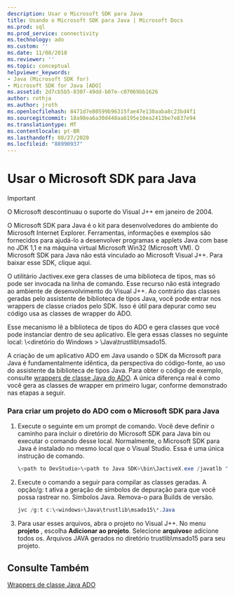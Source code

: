 ```yaml
---
description: Usar o Microsoft SDK para Java
title: Usando o Microsoft SDK para Java | Microsoft Docs
ms.prod: sql
ms.prod_service: connectivity
ms.technology: ado
ms.custom: ''
ms.date: 11/08/2018
ms.reviewer: ''
ms.topic: conceptual
helpviewer_keywords:
- Java (Microsoft SDK for)
- Microsoft SDK for Java [ADO]
ms.assetid: 2d7cb5b5-8307-49dd-b07e-c07069bb1626
author: rothja
ms.author: jroth
ms.openlocfilehash: 8471d7e80599b96315fae47e130aaba8c23bd4f1
ms.sourcegitcommit: 18a98ea6a30d448aa6195e10ea2413be7e837e94
ms.translationtype: MT
ms.contentlocale: pt-BR
ms.lasthandoff: 08/27/2020
ms.locfileid: "88990937"
---
```

# <a name="using-the-microsoft-sdk-for-java"></a>Usar o Microsoft SDK para Java

> [!IMPORTANT]
> O Microsoft descontinuau o suporte do Visual J++ em janeiro de 2004.

O Microsoft SDK para Java é o kit para desenvolvedores do ambiente do Microsoft Internet Explorer. Ferramentas, informações e exemplos são fornecidos para ajudá-lo a desenvolver programas e applets Java com base no JDK 1,1 e na máquina virtual Microsoft Win32 (Microsoft VM). O Microsoft SDK para Java não está vinculado ao Microsoft Visual J++. Para baixar esse SDK, clique aqui.  
  
 O utilitário Jactivex.exe gera classes de uma biblioteca de tipos, mas só pode ser invocada na linha de comando. Esse recurso não está integrado ao ambiente de desenvolvimento do Visual J++. Ao contrário das classes geradas pelo assistente de biblioteca de tipos Java, você pode entrar nos wrappers de classe criados pelo SDK. Isso é útil para depurar como seu código usa as classes de wrapper do ADO.  
  
 Esse mecanismo lê a biblioteca de tipos do ADO e gera classes que você pode instanciar dentro de seu aplicativo. Ele gera essas classes no seguinte local: \\<diretório do Windows \> \Java\trustlib\msado15.  
  
 A criação de um aplicativo ADO em Java usando o SDK da Microsoft para Java é fundamentalmente idêntica, da perspectiva do código-fonte, ao uso do assistente da biblioteca de tipos Java. Para obter o código de exemplo, consulte [wrappers de classe Java do ADO](./ado-java-class-wrappers.md). A única diferença real é como você gera as classes de wrapper em primeiro lugar, conforme demonstrado nas etapas a seguir.  
  
### <a name="to-create-an-ado-project-with-the-microsoft-sdk-for-java"></a>Para criar um projeto do ADO com o Microsoft SDK para Java  
  
1.  Execute o seguinte em um prompt de comando. Você deve definir o caminho para incluir o diretório do Microsoft SDK para Java bin ou executar o comando desse local. Normalmente, o Microsoft SDK para Java é instalado no mesmo local que o Visual Studio. Essa é uma única instrução de comando.  
  
    ```java
    \<path to DevStudio>\<path to Java SDK>\bin\JactiveX.exe /javatlb "C:\program files\common files\system\ado\msado15.dll"  
    ```  
  
2.  Execute o comando a seguir para compilar as classes geradas. A opção/g: t ativa a geração de símbolos de depuração para que você possa rastrear no. Símbolos Java. Remova-o para Builds de versão.  
  
    ```java
    jvc /g:t c:\<windows>\Java\trustlib\msado15\*.Java  
    ```  
  
3.  Para usar esses arquivos, abra o projeto no Visual J++. No menu **projeto** , escolha **Adicionar ao projeto**. Selecione **arquivos**e adicione todos os. Arquivos JAVA gerados no diretório trustlib\msado15 para seu projeto.  
  
## <a name="see-also"></a>Consulte Também  
 [Wrappers de classe Java ADO](./ado-java-class-wrappers.md)